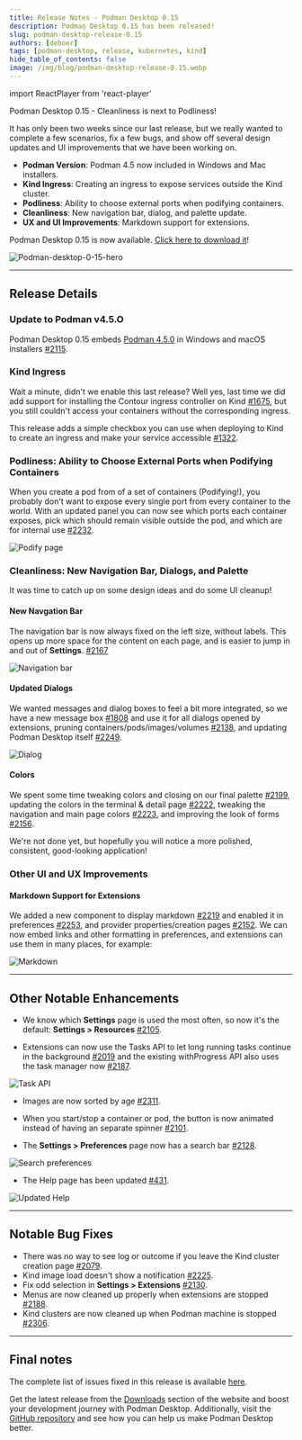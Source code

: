 ```yaml
---
title: Release Notes - Podman Desktop 0.15
description: Podman Desktop 0.15 has been released!
slug: podman-desktop-release-0.15
authors: [deboer]
tags: [podman-desktop, release, kubernetes, kind]
hide_table_of_contents: false
image: /img/blog/podman-desktop-release-0.15.webp
---
```


import ReactPlayer from 'react-player'

Podman Desktop 0.15 - Cleanliness is next to Podliness!

It has only been two weeks since our last release, but we really wanted to complete a few scenarios,
fix a few bugs, and show off several design updates and UI improvements that we have been working on.

<!--Main Features-->

- **Podman Version**: Podman 4.5 now included in Windows and Mac installers.
- **Kind Ingress**: Creating an ingress to expose services outside the Kind cluster.
- **Podliness**: Ability to choose external ports when podifying containers.
- **Cleanliness**: New navigation bar, dialog, and palette update.
- **UX and UI Improvements**: Markdown support for extensions.

Podman Desktop 0.15 is now available. [Click here to download it](/downloads)!

![Podman-desktop-0-15-hero](img/podman-desktop-release-0.15/podman-desktop-release-0.15.webp)

<!--truncate-->

---

## Release Details

### Update to Podman v4.5.O

Podman Desktop 0.15 embeds [Podman 4.5.0](https://github.com/containers/podman/releases/tag/v4.5.0) in
Windows and macOS installers [#2115](https://github.com/containers/podman-desktop/issues/2115).

### Kind Ingress

Wait a minute, didn't we enable this last release? Well yes, last time we did add support for installing
the Contour ingress controller on Kind [#1675](https://github.com/containers/podman-desktop/issues/1675),
but you still couldn't access your containers without the corresponding ingress.

This release adds a simple checkbox you can use when deploying to Kind to create an ingress and
make your service accessible [#1322](https://github.com/containers/podman-desktop/issues/1322).

<ReactPlayer playing controls url="https://user-images.githubusercontent.com/6422176/232894496-cbaea036-a14c-46c6-bfa3-bacca629a161.mov" width='100%' height='100%' />

### Podliness: Ability to Choose External Ports when Podifying Containers

When you create a pod from of a set of containers (Podifying!), you probably don't want to expose every
single port from every container to the world. With an updated panel you can now see which ports each container
exposes, pick which should remain visible outside the pod, and which are for internal use
[#2232](https://github.com/containers/podman-desktop/pull/2232).

![Podify page](https://user-images.githubusercontent.com/49404737/234527674-ed14f52c-8f66-445f-8038-c8135bb61136.gif)

### Cleanliness: New Navigation Bar, Dialogs, and Palette

It was time to catch up on some design ideas and do some UI cleanup!

#### New Navgation Bar

The navigation bar is now always fixed on the left size, without labels. This opens up more space
for the content on each page, and is easier to jump in and out of **<icon icon="fa-solid fa-cog" size="lg" /> Settings**.
[#2167](https://github.com/containers/podman-desktop/issues/2167)

![Navigation bar](img/podman-desktop-release-0.15/navigation.png)

#### Updated Dialogs

We wanted messages and dialog boxes to feel a bit more integrated, so we have a new message box
[#1808](https://github.com/containers/podman-desktop/pull/1808) and use it for all dialogs opened by
extensions, pruning containers/pods/images/volumes [#2138](https://github.com/containers/podman-desktop/pull/2138),
and updating Podman Desktop itself [#2249](https://github.com/containers/podman-desktop/pull/2249).

![Dialog](img/podman-desktop-release-0.15/dialog.png)

#### Colors

We spent some time tweaking colors and closing on our final palette
[#2199](https://github.com/containers/podman-desktop/pull/2199), updating the colors in the terminal & detail page
[#2222](https://github.com/containers/podman-desktop/pull/2222), tweaking the navigation and main page colors
[#2223](https://github.com/containers/podman-desktop/pull/2223),
and improving the look of forms [#2156](https://github.com/containers/podman-desktop/issues/2156).

We're not done yet, but hopefully you will notice a more polished, consistent, good-looking application!

### Other UI and UX Improvements

#### Markdown Support for Extensions

We added a new component to display markdown [#2219](https://github.com/containers/podman-desktop/pull/2219) and
enabled it in preferences [#2253](https://github.com/containers/podman-desktop/pull/2253), and
provider properties/creation pages [#2152](https://github.com/containers/podman-desktop/issues/2152).
We can now embed links and other formatting in preferences, and extensions can use them in many places, for example:

![Markdown](img/podman-desktop-release-0.15/markdown.png)

---

## Other Notable Enhancements

- We know which **Settings** page is used the most often, so now it's the default: **<icon icon="fa-solid fa-cog" size="lg" /> Settings > Resources** [#2105](https://github.com/containers/podman-desktop/issues/2105).

- Extensions can now use the Tasks API to let long running tasks continue in the background [#2019](https://github.com/containers/podman-desktop/issues/2019) and the existing withProgress API also uses the task manager now
  [#2187](https://github.com/containers/podman-desktop/pull/2187).

![Task API](https://user-images.githubusercontent.com/695993/233560830-85cfa685-5dcd-4efa-9fae-730a8a9eef3b.gif)

- Images are now sorted by age [#2311](https://github.com/containers/podman-desktop/pull/2311).

- When you start/stop a container or pod, the button is now animated instead of having an separate spinner
  [#2101](https://github.com/containers/podman-desktop/issues/2101).

- The **<icon icon="fa-solid fa-cog" size="lg" /> Settings > Preferences** page now has a search bar [#2128](https://github.com/containers/podman-desktop/pull/2128).

![Search preferences](img/podman-desktop-release-0.15/prefs.png)

- The Help page has been updated [#431](https://github.com/containers/podman-desktop/issues/431).

![Updated Help](img/podman-desktop-release-0.15/help.png)

---

## Notable Bug Fixes

- There was no way to see log or outcome if you leave the Kind cluster creation page [#2079](https://github.com/containers/podman-desktop/issues/2079).
- Kind image load doesn't show a notification [#2225](https://github.com/containers/podman-desktop/issues/2225).
- Fix odd selection in **<icon icon="fa-solid fa-cog" size="lg" /> Settings > Extensions** [#2130](https://github.com/containers/podman-desktop/issues/2130).
- Menus are now cleaned up properly when extensions are stopped [#2188](https://github.com/containers/podman-desktop/pull/2188).
- Kind clusters are now cleaned up when Podman machine is stopped [#2306](https://github.com/containers/podman-desktop/pull/2306).

---

## Final notes

The complete list of issues fixed in this release is available [here](https://github.com/containers/podman-desktop/issues?q=is%3Aclosed+milestone%3A0.15.0).

Get the latest release from the [Downloads](/downloads) section of the website and boost your development journey with Podman Desktop. Additionally, visit the [GitHub repository](https://github.com/containers/podman-desktop) and see how you can help us make Podman Desktop better.
